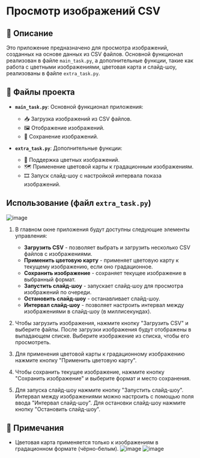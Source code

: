 # Просмотр изображений CSV

## 📖 Описание
Это приложение предназначено для просмотра изображений, созданных на основе данных из CSV файлов. Основной функционал реализован в файле `main_task.py`, а дополнительные функции, такие как работа с цветными изображениями, цветовая карта и слайд-шоу, реализованы в файле `extra_task.py`.

## 📂 Файлы проекта

- **`main_task.py`**: Основной функционал приложения:
  - 📥 Загрузка изображений из CSV файлов.
  - 🖼️ Отображение изображений.
  - 💾 Сохранение изображений.

- **`extra_task.py`**: Дополнительные функции:
  - 🌈 Поддержка цветных изображений.
  - 🗺️ Применение цветовой карты к градационным изображениям.
  - 🎞️ Запуск слайд-шоу с настройкой интервала показа изображений.

## Использование (файл `extra_task.py`)

![image](https://github.com/user-attachments/assets/e70ad221-7ba6-4504-b245-60886c8c508a)

1. В главном окне приложения будут доступны следующие элементы управления:
    - **Загрузить CSV** - позволяет выбрать и загрузить несколько CSV файлов с изображениями.
    - **Применить цветовую карту** - применяет цветовую карту к текущему изображению, если оно градационное.
    - **Сохранить изображение** - сохраняет текущее изображение в выбранный формат.
    - **Запустить слайд-шоу** - запускает слайд-шоу для просмотра изображений по очереди.
    - **Остановить слайд-шоу** - останавливает слайд-шоу.
    - **Интервал слайд-шоу** - позволяет настроить интервал между изображениями в слайд-шоу (в миллисекундах).
      
2. Чтобы загрузить изображения, нажмите кнопку "Загрузить CSV" и выберите файлы. После загрузки изображения будут отображены в выпадающем списке. Выберите изображение из списка, чтобы его просмотреть.

3. Для применения цветовой карты к градационному изображению нажмите кнопку "Применить цветовую карту".

4. Чтобы сохранить текущее изображение, нажмите кнопку "Сохранить изображение" и выберите формат и место сохранения.

5. Для запуска слайд-шоу нажмите кнопку "Запустить слайд-шоу". Интервал между изображениями можно настроить с помощью поля ввода "Интервал слайд-шоу". Для остановки слайд-шоу нажмите кнопку "Остановить слайд-шоу".

##  📝 Примечания

- Цветовая карта применяется только к изображениям в градационном формате (чёрно-белым).
  ![image](https://github.com/user-attachments/assets/6c9ae30c-7939-44eb-9a16-90c0fc914caa)
  ![image](https://github.com/user-attachments/assets/47a7fdf7-af41-4af0-a0fb-4cf02c456e37)

